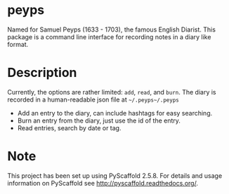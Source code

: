 peyps
=====

Named for Samuel Peyps (1633 - 1703), the famous English Diarist.
This package is a command line interface for recording notes in a diary like format.


Description
===========

Currently, the options are rather limited: `add`, `read`, and `burn`.
The diary is recorded in a human-readable json file at `~/.peyps~/.peyps`

* Add an entry to the diary, can include hashtags for easy searching.
* Burn an entry from the diary, just use the id of the entry.
* Read entries, search by date or tag.


Note
====

This project has been set up using PyScaffold 2.5.8. For details and usage
information on PyScaffold see http://pyscaffold.readthedocs.org/.
